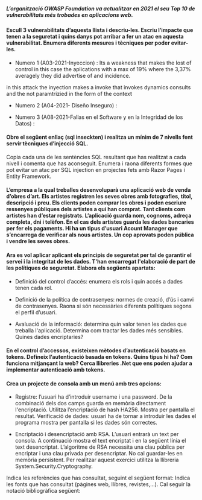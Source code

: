 ##### L’organització OWASP Foundation va actualitzar en 2021 el seu Top 10 de vulnerabilitats més trobades en aplicacions web. 

#### Escull 3 vulnerabilitats d’aquesta llista i descriu-les. Escriu l’impacte que tenen a la seguretat i quins danys pot arribar a fer un atac en aquesta vulnerabilitat. Enumera diferents mesures i tècniques per poder evitar-les.

- Numero 1 (A03-2021-Inyeccion) : Its a weakness that makes the lost of control in this case the aplications with a max of 19% where the 3,37% averagely they did advertise of and incidence.

in this attack the inyection makes a invoke that invokes dynamics consults and the not paramtrizied in the form of the context

- Numero 2 (A04-2021- Diseño Inseguro) : 

- Numero 3 (A08-2021-Fallas en el Software y en la Integridad de los Datos) : 

#### Obre el següent enllaç (sql inseckten) i realitza un mínim de 7 nivells fent servir tècniques d’injecció SQL. 
Copia cada una de les sentències SQL resultant que has realitzat a cada nivell i comenta que has aconseguit.
Enumera i raona diferents formes que pot evitar un atac per SQL injection en projectes fets amb Razor Pages i 
Entity Framework. 

#### L’empresa a la qual treballes desenvoluparà una aplicació web de venda d’obres d’art. Els artistes registren les seves obres amb fotografies, títol, descripció i preu.  Els clients poden comprar les obres i poden escriure ressenyes públiques dels artistes a qui han comprat. Tant clients com artistes han d’estar registrats. L’aplicació guarda nom, cognoms, adreça completa, dni i telèfon. En el cas dels artistes guarda les dades bancaries per fer els pagaments. Hi ha un tipus d’usuari Acount Manager que s’encarrega de verificar als nous artistes. Un cop aprovats poden pública i vendre les seves obres.

#### Ara es vol aplicar aplicant els principis  de seguretat per tal de garantir el servei i la integritat de les dades. T’han encarregat l'elaboració de part de les polítiques de seguretat. Elabora els següents apartats:

- Definició del control d’accés: enumera els rols  i quin accés a dades tenen cada rol. 


- Definició de la política de contrasenyes: normes de creació, d’ús i canvi de contrasenyes. Raona si són necessàries diferents polítiques segons el perfil d’usuari.

  
- Avaluació de la informació: determina quin valor tenen les dades que treballa l'aplicació. Determina com tractar les dades més sensibles. Quines dades encriptaries?

#### En el control d’accessos, existeixen mètodes d’autenticació basats en tokens. Defineix l’autenticació basada en tokens. Quins tipus hi ha? Com funciona mitjançant la web? Cerca llibreries .Net que ens poden ajudar a implementar autenticació amb tokens.

#### Crea un projecte de consola amb un menú amb tres opcions:

- Registre: l’usuari ha d’introduir username i una password. De la combinació dels dos camps guarda en memòria directament l'encriptació. Utilitza l’encriptació de hash HA256. Mostra per pantalla el resultat.
Verificació de dades: usuari ha de tornar a introduir les dades el programa mostra per pantalla si les dades són correctes.

- Encriptació i desencriptació amb RSA. L’usuari entrarà un text per consola. A continuació mostra el text encriptat i en la següent línia el text desencriptat. L’algoritme de RSA necessita una clau pública per encriptar i una clau privada per desencriptar. No cal guardar-les en memòria persistent.
	Per realitzar aquest exercici utilitza la llibreria System.Security.Cryptography.


Indica les referències que has consultat, seguint el següent format:
Indica les fonts que has consultat (pàgines web, llibres, revistes,...). Cal seguir la notació bibliogràfica següent:
